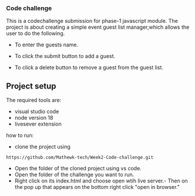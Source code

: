 ### Code challenge
This is a codechallenge submission for phase-1 javascript module. The project is about creating a simple event guest list manager,which allows the user to do the following.

- To enter the guests name.

- To click the submit button to add a guest.

- To click a delete button to remove a guest from the guest list.

## Project setup
The required tools are:

- visual studio code
- node version 18
- livesever extension

how to run:
- clone the project using
```
https://github.com/Mathewk-tech/Week2-Code-challenge.git
```
- Open the folder of the cloned project using vs code.
- Open the folder of the challenge you want to run.
- Right click on its index.html and choose open wtih live server.- Then on the pop up that appears on the bottom right click "open in browser."

